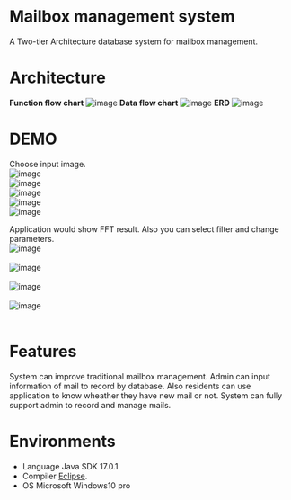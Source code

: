 # Mailbox management system
A Two-tier Architecture database system for mailbox management.

# Architecture

**Function flow chart**
![image](https://github.com/ooniwatori/mailbox-management-system/blob/main/diagram/function%20flow%20chart.png)
**Data flow chart**
![image](https://github.com/ooniwatori/mailbox-management-system/blob/main/diagram/data%20flow%20chart.png)
**ERD**
![image](https://github.com/ooniwatori/mailbox-management-system/blob/main/diagram/er%20model.png)



# DEMO

Choose input image.<br />
![image](https://github.com/ooniwatori/mailbox-management-system/blob/main/demo1/demo1-1.png
)<br />
![image](https://github.com/ooniwatori/mailbox-management-system/blob/main/demo1/demo1-2.png
)<br />
![image](https://github.com/ooniwatori/mailbox-management-system/blob/main/demo1/demo1-3.png
)<br />
![image](https://github.com/ooniwatori/mailbox-management-system/blob/main/demo1/demo1-4.png
)<br />
![image](https://github.com/ooniwatori/mailbox-management-system/blob/main/demo1/demo1-5.png
)<br />

Application would show FFT result. Also you can select filter and change parameters.<br />
![image](https://github.com/ooniwatori/mailbox-management-system/blob/main/demo2/demo2-1.png
)<br /><br />
![image](https://github.com/ooniwatori/mailbox-management-system/blob/main/demo2/demo2-2.png
)<br /><br />
![image](https://github.com/ooniwatori/mailbox-management-system/blob/main/demo2/demo2-3.png
)<br /><br />
![image](https://github.com/ooniwatori/mailbox-management-system/blob/main/demo2/demo2-4.png
)<br /><br />



# Features

System can improve traditional mailbox management. Admin can input information of mail to record by database.
Also residents can use application to know wheather they have new mail or not.
System can fully support admin to record and manage mails. 

# Environments 

* Language Java SDK 17.0.1
* Compiler [Eclipse](https://www.eclipse.org/).
* OS Microsoft Windows10 pro
